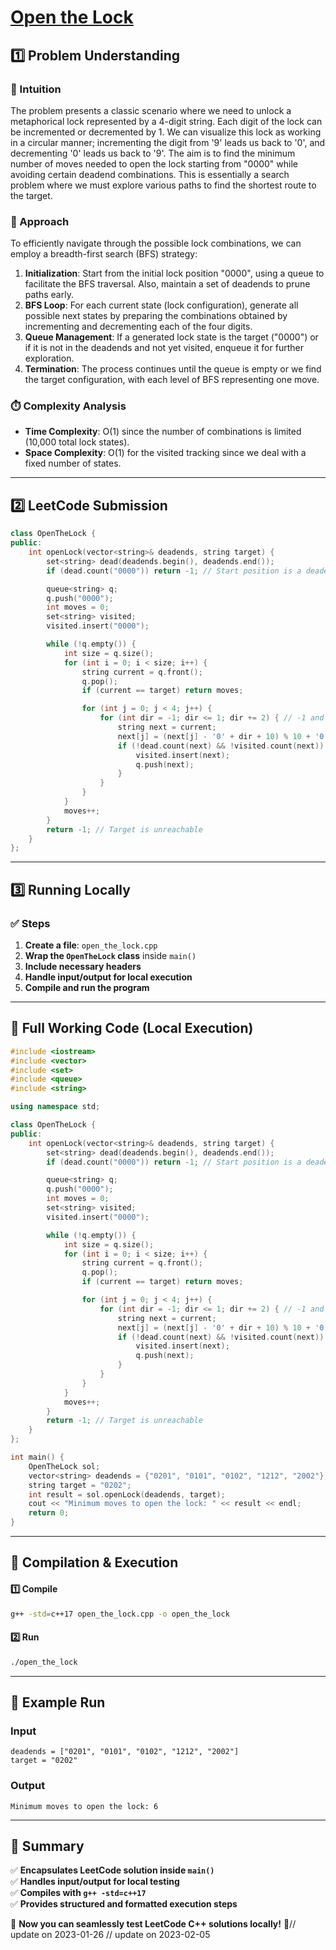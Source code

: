 # **[Open the Lock](https://leetcode.com/problems/open-the-lock/description/)**  

## **1️⃣ Problem Understanding**  
### **📌 Intuition**  
The problem presents a classic scenario where we need to unlock a metaphorical lock represented by a 4-digit string. Each digit of the lock can be incremented or decremented by 1. We can visualize this lock as working in a circular manner; incrementing the digit from '9' leads us back to '0', and decrementing '0' leads us back to '9'. The aim is to find the minimum number of moves needed to open the lock starting from "0000" while avoiding certain deadend combinations. This is essentially a search problem where we must explore various paths to find the shortest route to the target.

### **🚀 Approach**  
To efficiently navigate through the possible lock combinations, we can employ a breadth-first search (BFS) strategy:
1. **Initialization**: Start from the initial lock position "0000", using a queue to facilitate the BFS traversal. Also, maintain a set of deadends to prune paths early.
2. **BFS Loop**: For each current state (lock configuration), generate all possible next states by preparing the combinations obtained by incrementing and decrementing each of the four digits.
3. **Queue Management**: If a generated lock state is the target ("0000") or if it is not in the deadends and not yet visited, enqueue it for further exploration.
4. **Termination**: The process continues until the queue is empty or we find the target configuration, with each level of BFS representing one move.

### **⏱️ Complexity Analysis**  
- **Time Complexity**: O(1) since the number of combinations is limited (10,000 total lock states).
- **Space Complexity**: O(1) for the visited tracking since we deal with a fixed number of states.

---  

## **2️⃣ LeetCode Submission**  
```cpp
class OpenTheLock {
public:
    int openLock(vector<string>& deadends, string target) {
        set<string> dead(deadends.begin(), deadends.end());
        if (dead.count("0000")) return -1; // Start position is a deadend

        queue<string> q;
        q.push("0000");
        int moves = 0;
        set<string> visited;
        visited.insert("0000");

        while (!q.empty()) {
            int size = q.size();
            for (int i = 0; i < size; i++) {
                string current = q.front();
                q.pop();
                if (current == target) return moves;

                for (int j = 0; j < 4; j++) {
                    for (int dir = -1; dir <= 1; dir += 2) { // -1 and +1 for decrement and increment
                        string next = current;
                        next[j] = (next[j] - '0' + dir + 10) % 10 + '0'; // circular movement
                        if (!dead.count(next) && !visited.count(next)) {
                            visited.insert(next);
                            q.push(next);
                        }
                    }
                }
            }
            moves++;
        }
        return -1; // Target is unreachable
    }
};
```  

---  

## **3️⃣ Running Locally**  
### **✅ Steps**  
1. **Create a file**: `open_the_lock.cpp`  
2. **Wrap the `OpenTheLock` class** inside `main()`  
3. **Include necessary headers**  
4. **Handle input/output for local execution**  
5. **Compile and run the program**  

---  

## **📝 Full Working Code (Local Execution)**  
```cpp
#include <iostream>
#include <vector>
#include <set>
#include <queue>
#include <string>

using namespace std;

class OpenTheLock {
public:
    int openLock(vector<string>& deadends, string target) {
        set<string> dead(deadends.begin(), deadends.end());
        if (dead.count("0000")) return -1; // Start position is a deadend

        queue<string> q;
        q.push("0000");
        int moves = 0;
        set<string> visited;
        visited.insert("0000");

        while (!q.empty()) {
            int size = q.size();
            for (int i = 0; i < size; i++) {
                string current = q.front();
                q.pop();
                if (current == target) return moves;

                for (int j = 0; j < 4; j++) {
                    for (int dir = -1; dir <= 1; dir += 2) { // -1 and +1 for decrement and increment
                        string next = current;
                        next[j] = (next[j] - '0' + dir + 10) % 10 + '0'; // circular movement
                        if (!dead.count(next) && !visited.count(next)) {
                            visited.insert(next);
                            q.push(next);
                        }
                    }
                }
            }
            moves++;
        }
        return -1; // Target is unreachable
    }
};

int main() {
    OpenTheLock sol;
    vector<string> deadends = {"0201", "0101", "0102", "1212", "2002"};
    string target = "0202";
    int result = sol.openLock(deadends, target);
    cout << "Minimum moves to open the lock: " << result << endl;
    return 0;
}
```  

---  

## **🔧 Compilation & Execution**  
#### **1️⃣ Compile**  
```bash
g++ -std=c++17 open_the_lock.cpp -o open_the_lock
```  

#### **2️⃣ Run**  
```bash
./open_the_lock
```  

---  

## **🎯 Example Run**  
### **Input**  
```
deadends = ["0201", "0101", "0102", "1212", "2002"]
target = "0202"
```  
### **Output**  
```
Minimum moves to open the lock: 6
```  

---  

## **📌 Summary**  
✅ **Encapsulates LeetCode solution inside `main()`**  
✅ **Handles input/output for local testing**  
✅ **Compiles with `g++ -std=c++17`**  
✅ **Provides structured and formatted execution steps**  

🚀 **Now you can seamlessly test LeetCode C++ solutions locally!** 🚀// update on 2023-01-26
// update on 2023-02-05
